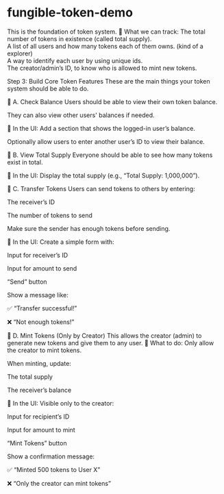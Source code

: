 # fungible-token-demo
This is the foundation of token system.
🔹 What we can track: 
The total number of tokens in existence (called total supply).   
A list of all users and how many tokens each of them owns. (kind of a explorer)   
A way to identify each user by using unique ids.   
The creator/admin’s ID, to know who is allowed to mint new tokens.

Step 3: Build Core Token Features
These are the main things your token system should be able to do.

🔸 A. Check Balance
Users should be able to view their own token balance.


They can also view other users' balances if needed.


🎯 In the UI:
Add a section that shows the logged-in user’s balance.


Optionally allow users to enter another user’s ID to view their balance.



🔸 B. View Total Supply
Everyone should be able to see how many tokens exist in total.


🎯 In the UI:
Display the total supply (e.g., “Total Supply: 1,000,000”).


🔸 C. Transfer Tokens
Users can send tokens to others by entering:


The receiver’s ID


The number of tokens to send


Make sure the sender has enough tokens before sending.


🎯 In the UI:
Create a simple form with:


Input for receiver’s ID


Input for amount to send


“Send” button


Show a message like:


✅ “Transfer successful!”


❌ “Not enough tokens!”



🔸 D. Mint Tokens (Only by Creator)
This allows the creator (admin) to generate new tokens and give them to any user.
🔹 What to do:
Only allow the creator to mint tokens.


When minting, update:


The total supply


The receiver’s balance


🎯 In the UI:
Visible only to the creator:


Input for recipient’s ID


Input for amount to mint


“Mint Tokens” button


Show a confirmation message:


✅ “Minted 500 tokens to User X”


❌ “Only the creator can mint tokens”

